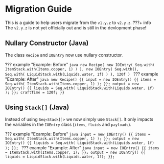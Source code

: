 # Migration Guide

This is a guide to help users migrate from the `v1.y.z` to `v2.y.z`.
???+ info
    The `v2.y.z` is not yet officially out and is still in the devlopment phase!

## Nullary Constructor (Java)

The class `Recipe` and `IOEntry` now use nullary constructor.

??? example "Example: Before"
    ```java
    new Recipe(
        new IOEntry(
            Seq.with(
                ItemStack.with(Items.copper, 1)
            )
        ),
        new IOEntry(
            Seq.with(),
            Seq.with(
                LiquidStack.with(Liquids.water, 1f)
            )
        ),
        120f
    )
    ```
??? example "Example: After"
    ```java
    new Recipe() {{
        input = new IOEntry() {{
            items = Seq.with(
                ItemStack.with(Items.copper, 1)
            );
        }};
        output = new IOEntry() {{
            liquids = Seq.with(
                LiquidStack.with(Liquids.water, 1f)
            );
        }};
        craftTime = 120f;
    }}
    ```

## Using `Stack[]` (Java)

Instead of using `Seq<Stack[]>` we now simply use `Stack[]`. It only impacts the variables in the `IOEntry` class (`items`, `fluids` and `payloads`).

??? example "Example: Before"
    ```java
    input = new IOEntry() {{
        items = Seq.with(
            ItemStack.with(Items.copper, 1)
        );
    }};
    output = new IOEntry() {{
        liquids = Seq.with(
            LiquidStack.with(Liquids.water, 1f)
        );
    }};
    ```
??? example "Example: After"
    ```java
    input = new IOEntry() {{
        items = ItemStack.with(Items.copper, 1);
    }};
    output = new IOEntry() {{
        liquids = LiquidStack.with(Liquids.water, 1f);
    }};
    ```


<!-- === "Dependency"
    === "JSON"
        yes

    === "JavaScript"
        h

    === "Java"
        i

=== "Injection"
    === "JSON"
        yes

    === "JavaScript"
        h

    === "Java"
        i

=== "Jitpack"
    ???+ info
        This is Java only! -->